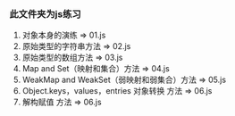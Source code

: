 ### 此文件夹为js练习
1. 对象本身的演练 => 01.js
2. 原始类型的字符串方法 => 02.js
3. 原始类型的数组方法 => 03.js
4. Map and Set（映射和集合）方法 => 04.js
5. WeakMap and WeakSet（弱映射和弱集合）方法 => 05.js
6. Object.keys，values，entries 对象转换 方法 => 06.js
7. 解构赋值 方法 => 06.js